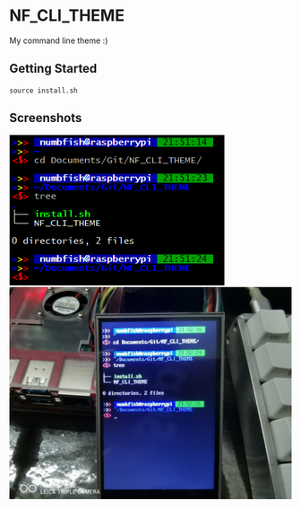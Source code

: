 # NF_CLI_THEME
 My command line theme :)

## Getting Started

```
source install.sh
```

## Screenshots

 ![image](https://github.com/NumbFish-Luo/NF_CLI_THEME/raw/master/screenshot_0.png)
 ![image](https://github.com/NumbFish-Luo/NF_CLI_THEME/raw/master/screenshot_1.jpg)

